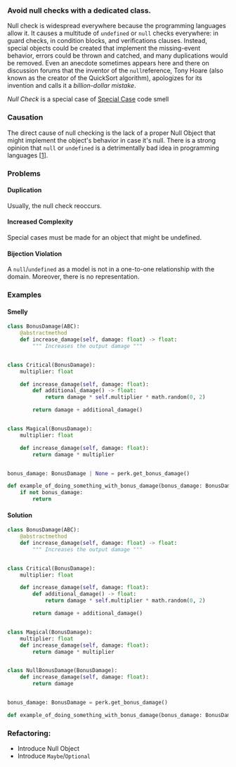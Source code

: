 ### Avoid null checks with a dedicated class.

Null check is widespread everywhere because the programming languages allow it. It causes a multitude of `undefined` or `null` checks everywhere: in guard checks, in condition blocks, and verifications clauses. Instead, special objects could be created that implement the missing-event behavior, errors could be thrown and catched, and many duplications would be removed. Even an anecdote sometimes appears here and there on discussion forums that the inventor of the `null`reference, Tony Hoare (also known as the creator of the QuickSort algorithm), apologizes for its invention and calls it a _billion-dollar mistake_.

_Null Check_ is a special case of [Special Case](https://luzkan.github.io/smells/special-case) code smell

### Causation

The direct cause of null checking is the lack of a proper Null Object that might implement the object's behavior in case it's null. There is a strong opinion that `null` or `undefined` is a detrimentally bad idea in programming languages [[1](https://luzkan.github.io/smells/null-check#sources)].

### Problems

#### **Duplication** 

Usually, the null check reoccurs.

#### **Increased Complexity** 

Special cases must be made for an object that might be undefined.

#### **Bijection Violation** 

A `null`/`undefined` as a model is not in a one-to-one relationship with the domain. Moreover, there is no representation.

### Examples 

#### Smelly

```python
class BonusDamage(ABC):
    @abstractmethod
    def increase_damage(self, damage: float) -> float:
        """ Increases the output damage """


class Critical(BonusDamage):
    multiplier: float

    def increase_damage(self, damage: float):
        def additional_damage() -> float:
            return damage * self.multiplier * math.random(0, 2)

        return damage + additional_damage()


class Magical(BonusDamage):
    multiplier: float

    def increase_damage(self, damage: float):
        return damage * multiplier


bonus_damage: BonusDamage | None = perk.get_bonus_damage()

def example_of_doing_something_with_bonus_damage(bonus_damage: BonusDamage | None) -> ... | None:
    if not bonus_damage:
        return
```

#### Solution

```python
class BonusDamage(ABC):
    @abstractmethod
    def increase_damage(self, damage: float) -> float:
        """ Increases the output damage """


class Critical(BonusDamage):
    multiplier: float

    def increase_damage(self, damage: float):
        def additional_damage() -> float:
            return damage * self.multiplier * math.random(0, 2)

        return damage + additional_damage()


class Magical(BonusDamage):
    multiplier: float
    def increase_damage(self, damage: float):
        return damage * multiplier


class NullBonusDamage(BonusDamage):
    def increase_damage(self, damage: float):
        return damage


bonus_damage: BonusDamage = perk.get_bonus_damage()

def example_of_doing_something_with_bonus_damage(bonus_damage: BonusDamage) -> ...:
```

### Refactoring:

- Introduce Null Object
- Introduce `Maybe`/`Optional`



